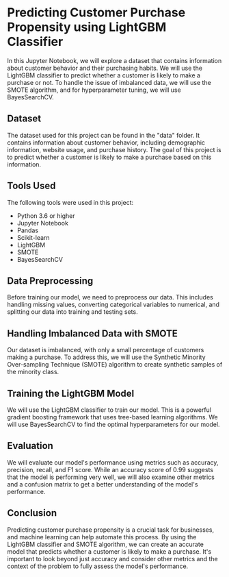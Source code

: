 # Predicting Customer Purchase Propensity using LightGBM Classifier
In this Jupyter Notebook, we will explore a dataset that contains information about customer behavior and their purchasing habits. We will use the LightGBM classifier to predict whether a customer is likely to make a purchase or not. To handle the issue of imbalanced data, we will use the SMOTE algorithm, and for hyperparameter tuning, we will use BayesSearchCV.

## Dataset
The dataset used for this project can be found in the "data" folder. It contains information about customer behavior, including demographic information, website usage, and purchase history. The goal of this project is to predict whether a customer is likely to make a purchase based on this information.

## Tools Used
The following tools were used in this project:

- Python 3.6 or higher
- Jupyter Notebook
- Pandas
- Scikit-learn
- LightGBM
- SMOTE
- BayesSearchCV

## Data Preprocessing
Before training our model, we need to preprocess our data. This includes handling missing values, converting categorical variables to numerical, and splitting our data into training and testing sets.

## Handling Imbalanced Data with SMOTE
Our dataset is imbalanced, with only a small percentage of customers making a purchase. To address this, we will use the Synthetic Minority Over-sampling Technique (SMOTE) algorithm to create synthetic samples of the minority class.

## Training the LightGBM Model
We will use the LightGBM classifier to train our model. This is a powerful gradient boosting framework that uses tree-based learning algorithms. We will use BayesSearchCV to find the optimal hyperparameters for our model.

## Evaluation
We will evaluate our model's performance using metrics such as accuracy, precision, recall, and F1 score. While an accuracy score of 0.99 suggests that the model is performing very well, we will also examine other metrics and a confusion matrix to get a better understanding of the model's performance.

## Conclusion
Predicting customer purchase propensity is a crucial task for businesses, and machine learning can help automate this process. By using the LightGBM classifier and SMOTE algorithm, we can create an accurate model that predicts whether a customer is likely to make a purchase. It's important to look beyond just accuracy and consider other metrics and the context of the problem to fully assess the model's performance.

